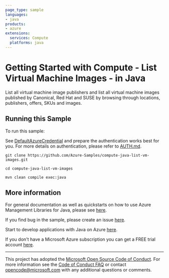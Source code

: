 ```yaml
---
page_type: sample
languages:
- java
products:
- azure
extensions:
  services: Compute
  platforms: java
---
```


# Getting Started with Compute - List Virtual Machine Images - in Java #


  List all virtual machine image publishers and
  list all virtual machine images published by Canonical, Red Hat and
  SUSE by browsing through locations, publishers, offers, SKUs and images.
 

## Running this Sample ##

To run this sample:

See [DefaultAzureCredential](https://github.com/Azure/azure-sdk-for-java/tree/main/sdk/identity/azure-identity#defaultazurecredential) and prepare the authentication works best for you. For more details on authentication, please refer to [AUTH.md](https://github.com/Azure/azure-sdk-for-java/blob/main/sdk/resourcemanager/docs/AUTH.md).

    git clone https://github.com/Azure-Samples/compute-java-list-vm-images.git

    cd compute-java-list-vm-images

    mvn clean compile exec:java

## More information ##

For general documentation as well as quickstarts on how to use Azure Management Libraries for Java, please see [here](https://aka.ms/azsdk/java/mgmt).

If you find bug in the sample, please create an issue [here](https://github.com/Azure/azure-sdk-for-java/issues).

Start to develop applications with Java on Azure [here](http://azure.com/java).

If you don't have a Microsoft Azure subscription you can get a FREE trial account [here](http://go.microsoft.com/fwlink/?LinkId=330212).

---

This project has adopted the [Microsoft Open Source Code of Conduct](https://opensource.microsoft.com/codeofconduct/). For more information see the [Code of Conduct FAQ](https://opensource.microsoft.com/codeofconduct/faq/) or contact [opencode@microsoft.com](mailto:opencode@microsoft.com) with any additional questions or comments.

